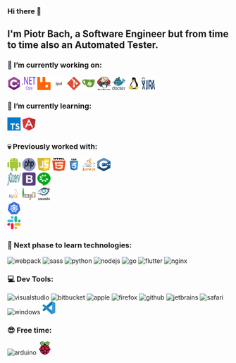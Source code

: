 ### Hi there 👋
## I'm Piotr Bach, a Software Engineer but from time to time also an Automated Tester.

### 🔭 I’m currently working on:
<img src="icons/c-sharp.svg" alt="csharp" width="30" height="30"/> <img src="icons/dotnet-core.svg" alt="dotnet-core" width="30" height="30"/> <img src="icons/rabbitmq.svg" alt="rabbitmq" width="30" height="30"/> <img src="icons/signalr.png" alt="signalr" width="30" height="30"/> <img src="icons/git.svg" alt="git" width="30" height="30"/> <img src="icons/gitea.svg" alt="gitea" width="30" height="30"/> <img src="icons/jenkins.svg" alt="jenkins" width="30" height="30"/> <img src="icons/docker.svg" alt="docker" width="30" height="30"/> <img src="icons/linux.svg" alt="linux" width="30" height="30"/> <img src="icons/jira.svg" alt="jira" width="30" height="30"/>

### 🌱 I’m currently learning:
<img src="icons/typescript.svg" alt="typescript" width="30" height="30"/> <img src="icons/angular.svg" alt="angular" width="30" height="30"/> 

### :skull: Previously worked with:
<img src="icons/android.svg" alt="android" width="30" height="30"/> <img src="icons/php.svg" alt="php" width="30" height="30"/> <img src="icons/javascript.svg" alt="javascript" width="30" height="30"/> <img src="icons/html5.svg" alt="html5" width="30" height="30"/> <img src="icons/css3.svg" alt="css3" width="30" height="30"/> <img src="icons/java.svg" alt="java" width="30" height="30"/> <img src="icons/cpp.svg" alt="cpp" width="30" height="30"/> <br />
<img src="icons/jquery.svg" alt="jquery" width="30" height="30"/> <img src="icons/bootstrap-4.svg" alt="bootstrap-4" width="30" height="30"/> <img src="icons/cucumber.svg" alt="cucumber" width="30" height="30"/> <br />
<img src="icons/mysql.svg" alt="mysql" width="30" height="30"/> <img src="icons/mongodb.svg" alt="mongo" width="30" height="30"/> <img src="icons/cassandra.svg" alt="cassandra" width="30" height="30"/> <br />
<img src="icons/kubernets.svg" alt="kubernetes" width="30" height="30"/> <br />
<img src="icons/slack.svg" alt="slack" width="30" height="30"/> 

### 🤔 Next phase to learn technologies:
<img src="https://devicons.github.io/devicon/devicon.git/icons/webpack/webpack-original.svg" alt="webpack" width="30" height="30"/> <img src="https://devicons.github.io/devicon/devicon.git/icons/sass/sass-original.svg" alt="sass" width="30" height="30"/> <img src="https://devicons.github.io/devicon/devicon.git/icons/python/python-original.svg" alt="python" width="30" height="30"/> <img src="https://devicons.github.io/devicon/devicon.git/icons/nodejs/nodejs-original-wordmark.svg" alt="nodejs" width="30" height="30"/> <img src="https://devicons.github.io/devicon/devicon.git/icons/go/go-original.svg" alt="go" width="30" height="30"/> <img src="https://www.vectorlogo.zone/logos/flutterio/flutterio-icon.svg" alt="flutter" width="30" height="30"/> <img src="https://devicons.github.io/devicon/devicon.git/icons/nginx/nginx-original.svg" alt="nginx" width="30" height="30"/> 

### :computer: Dev Tools:
<img src="https://devicons.github.io/devicon/devicon.git/icons/visualstudio/visualstudio-plain.svg" alt="visualstudio" width="30" height="30"/> <img src="https://devicons.github.io/devicon/devicon.git/icons/bitbucket/bitbucket-original.svg" alt="bitbucket" width="30" height="30"/> <img src="https://devicons.github.io/devicon/devicon.git/icons/apple/apple-original.svg" alt="apple" width="30" height="30"/> <img src="https://devicons.github.io/devicon/devicon.git/icons/firefox/firefox-original.svg" alt="firefox" width="30" height="30"/> <img src="https://devicons.github.io/devicon/devicon.git/icons/github/github-original.svg" alt="github" width="30" height="30"/> <img src="https://devicons.github.io/devicon/devicon.git/icons/jetbrains/jetbrains-original.svg" alt="jetbrains" width="30" height="30"/> <img src="https://devicons.github.io/devicon/devicon.git/icons/safari/safari-original.svg" alt="safari" width="30" height="30"/> <img src="https://devicons.github.io/devicon/devicon.git/icons/windows8/windows8-original.svg" alt="windows" width="30" height="30"/> <img src="icons/vscode.svg" alt="vscode" width="30" height="30"/> 

### :sunglasses: Free time:
<img src="https://cdn.worldvectorlogo.com/logos/arduino-1.svg" alt="arduino" width="30" height="30"/> <img src="https://github.com/iiiypuk/rpi-icon/blob/master/32.png" alt="rpi" width="30" height="30"/>

<!--
**pbach/pbach** is a ✨ _special_ ✨ repository because its `README.md` (this file) appears on your GitHub profile.

Here are some ideas to get you started:

- 🔭 I’m currently working on ...
- 🌱 I’m currently learning ...
- 👯 I’m looking to collaborate on ...
- 🤔 I’m looking for help with ...
- 💬 Ask me about ...
- 📫 How to reach me: ...
- 😄 Pronouns: ...
- ⚡ Fun fact: ...
-->
